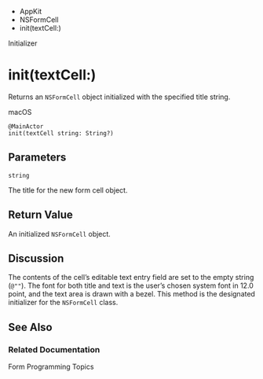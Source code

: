 

- AppKit
- NSFormCell
-  init(textCell:) 

Initializer

# init(textCell:)

Returns an `NSFormCell` object initialized with the specified title string.

macOS

``` source
@MainActor
init(textCell string: String?)
```

## Parameters 

`string`  

The title for the new form cell object.

## Return Value

An initialized `NSFormCell` object.

## Discussion

The contents of the cell’s editable text entry field are set to the empty string (`@""`). The font for both title and text is the user’s chosen system font in 12.0 point, and the text area is drawn with a bezel. This method is the designated initializer for the `NSFormCell` class.

## See Also

### Related Documentation

Form Programming Topics

